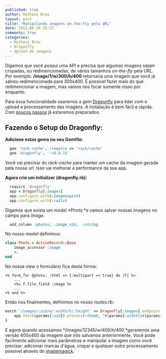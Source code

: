 ```yaml
---
published: true
author: Matheus Bras
layout: post
title: "Manipulando imagens on-the-fly pela URL"
date: 2013-08-26 22:37
comments: true
categories:
  - Matheus Bras
  - Dragonfly
  - Upload de imagens
---
```


Digamos que você possui uma API e precisa que algumas imagens sejam cropadas, ou redimencionadas, de vários tamanhos *on-the-fly* pela URL. Por exemplo: **/image/1/w/300/h/400** retornaria uma imagem que você já salvou redimencionada para 300x400. É possível fazer mais do que redimencionar a imagem, mas vamos nos focar somente nisso por enquanto.

<!--more-->

Para essa funcionalidade usaremos a gem [Dragonfly][1] para lidar com o upload e processamento das imagens. A instalação é bem fácil e rápida. Com [poucos passos][2] já estaremos preparados.

## Fazendo o Setup do Dragonfly:

**Adicione estas gems no seu Gemfile:**

```ruby
  gem 'rack-cache', :require => 'rack/cache'
  gem 'dragonfly', '~>0.9.15'
```

Você vai precisar do *rack-cache* para manter um cache da imagem gerada pela nossa url. Isso vai melhorar a performance da sua app.

**Agora crie um initializer (dragonfly.rb):**

```ruby
  require 'dragonfly'
  app = Dragonfly[:images]
  app.configure_with(:imagemagick)
  app.configure_with(:rails)
```

Digamos que exista um model *Photo *e vamos salvar nossas imagens no campo para *image*.

```ruby
  add_column :photos, :image_uid,  :string
```

No nosso model definimos:

```ruby
class Photo < ActiveRecord::Base
    image_accessor :image
    #…
end
```

No nossa view o formulário fica desta forma:

```erb
<% form_for @photo, :html => {:multipart => true} do |f| %>
    ...
    <%= f.file_field :image %>
    ...
<% end %>
```

Então nos finalmentes, definimos no nosso *routes.rb*:

```ruby
match '/images/:uid/w/:width/h/:height' => Dragonfly[:images].endpoint { |params, app|
    app.fetch(params[:uid]).process(:thumb, "#{params[:width}x#{params[:height}")
}
```

E agora quando acessamos */images/12345/w/400/h/400 *geraremos uma versão 400x400 da imagem que nós salvamos anteriormente. Você pode facilmente adicionar mais parâmetros e manipular a imagem como você precisar: adicionar marcas d'água, cropar e qualquer outro processamento possível através do [imagemagick][3].

[1]: https://github.com/markevans/dragonfly
[2]: https://github.com/markevans/dragonfly#for-the-lazy-rails-user
[3]: http://www.imagemagick.org/script/index.php


